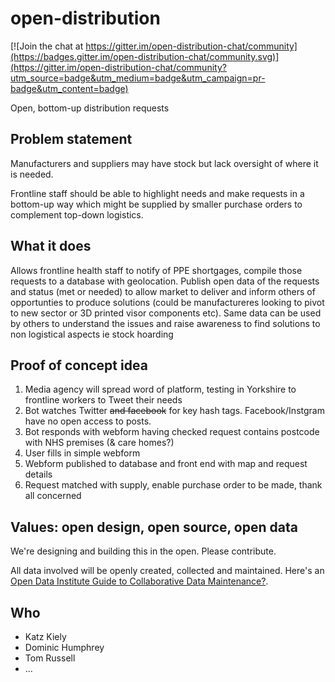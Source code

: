 # open-distribution

[![Join the chat at https://gitter.im/open-distribution-chat/community](https://badges.gitter.im/open-distribution-chat/community.svg)](https://gitter.im/open-distribution-chat/community?utm_source=badge&utm_medium=badge&utm_campaign=pr-badge&utm_content=badge)

Open, bottom-up distribution requests

## Problem statement

Manufacturers and suppliers may have stock but lack oversight of where it is needed.

Frontline staff should be able to highlight needs and make requests in a bottom-up
way which might be supplied by smaller purchase orders to complement top-down 
logistics.

## What it does

Allows frontline health staff to notify of PPE shortgages, compile those requests to a database with geolocation. Publish open data of the requests and status (met or needed) to allow market to deliver and inform others of opportunties to produce solutions (could be manufactureres looking to pivot to new sector or 3D printed visor components etc). Same data can be used by others to understand the issues and raise awareness to find solutions to non logistical aspects ie stock hoarding

## Proof of concept idea

1. Media agency will spread word of platform, testing in Yorkshire to frontline workers to Tweet their needs
2. Bot watches Twitter ~~and facebook~~ for key hash tags. Facebook/Instgram have no open access to posts.
3. Bot responds with webform having checked request contains postcode with NHS premises (& care homes?)
4. User fills in simple webform
5. Webform published to database and front end with map and request details
6. Request matched with supply, enable purchase order to be made, thank all concerned

## Values: open design, open source, open data

We're designing and building this in the open. Please contribute.

All data involved will be openly created, collected and maintained. Here's an [Open Data Institute Guide to Collaborative Data Maintenance?](https://collaborative-data.theodi.org/what-is-collaborative-maintenance/).

## Who

- Katz Kiely
- Dominic Humphrey
- Tom Russell
- &hellip;
